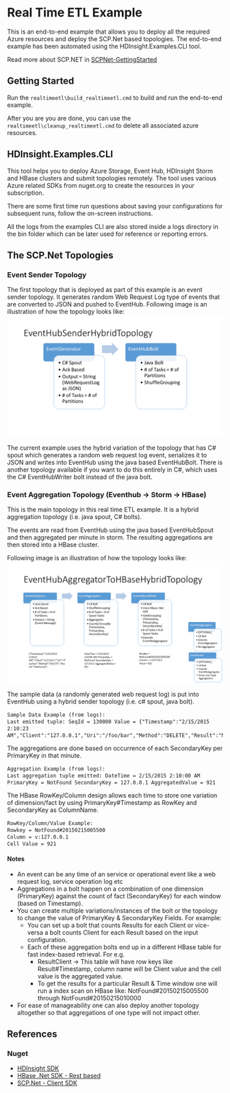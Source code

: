 # Real Time ETL Example
This is an end-to-end example that allows you to deploy all the required Azure resources and deploy the SCP.Net based topologies.
The end-to-end example has been automated using the HDInsight.Examples.CLI tool.

Read more about SCP.NET in [SCPNet-GettingStarted](../SCPNet-GettingStarted.md)

## Getting Started
Run the ```realtimeetl\build_realtimeetl.cmd``` to build and run the end-to-end example.

After you are you are done, you can use the ```realtimeetl\cleanup_realtimeetl.cmd``` to delete all associated azure resources.

## HDInsight.Examples.CLI
This tool helps you to deploy Azure Storage, Event Hub, HDInsight Storm and HBase clusters and submit topologies remotely.
The tool uses various Azure related SDKs from nuget.org to create the resources in your subscription.

There are some first time run questions about saving your configurations for subsequent runs, follow the on-screen instructions.

All the logs from the examples CLI are also stored inside a logs directory in the bin folder which can be later used for reference or reporting errors.

## The SCP.Net Topologies

### Event Sender Topology
The first topology that is deployed as part of this example is an event sender topology. It generates random Web Request Log type of events that are converted to JSON and pushed to EventHub.
Following image is an illustration of how the topology looks like:
![Image of EventHubSenderHybridTopology](images/EventHubSenderHybridTopology.PNG)

The current example uses the hybrid variation of the topology that has C# spout which generates a random web request log event, serializes it to JSON and writes into EventHub using the java based EventHubBolt.
There is another topology available if you want to do this entirely in C#, which uses the C# EventHubWriter bolt instead of the java bolt.

### Event Aggregation Topology (Eventhub -> Storm -> HBase)
This is the main topology in this  real time ETL example. It is a hybrid aggregation topology (i.e. java spout, C# bolts).

The events are read from EventHub using the java based EventHubSpout and then aggregated per minute in storm.
The resulting aggregations are then stored into a HBase cluster.

Following image is an illustration of how the topology looks like:
![Image of EventHubAggregatorToHBaseHybridTopology](images/EventHubAggregatorToHBaseHybridTopology.PNG)

The sample data (a randomly generated web request log) is put into EventHub using a hybrid sender topology (i.e. c# spout, java bolt).
```
Sample Data Example (from logs):
Last emitted tuple: SeqId = 130000 Value = {"Timestamp":"2/15/2015 2:10:23 AM","Client":"127.0.0.1","Uri":"/foo/bar","Method":"DELETE","Result":"NotFound"}
```

The aggregations are done based on occurrence of each SecondaryKey per PrimaryKey in that minute.
```
Aggregation Example (from logs):
Last aggregation tuple emitted: DateTime = 2/15/2015 2:10:00 AM PrimaryKey = NotFound SecondaryKey = 127.0.0.1 AggregatedValue = 921
```

The HBase RowKey/Column design allows each time to store one variation of dimension/fact by using PrimaryKey#Timestamp as RowKey and SecondaryKey as ColumnName.
```
RowKey/Column/Value Example:
Rowkey = NotFound#20150215005500
Column = v:127.0.0.1
Cell Value = 921
```

#### Notes
* An event can be any time of an service or operational event like  a web request log, service operation log etc
* Aggregations in a bolt happen on a combination of one dimension (PrimaryKey) against the count of fact (SecondaryKey) for each window (based on Timestamp).
* You can create multiple variations/instances of the bolt or the topology to change the value of PrimaryKey & SecondaryKey Fields. For example:
  * You can set up a bolt that counts Results for each Client or vice-versa a bolt counts Client for each Result based on the input configuration.
  * Each of these aggregation bolts end up in a different HBase table for fast index-based retrieval. For e.g.
    * ResultClient -> This table will have row keys like Result#Timestamp, column name will be Client value and the cell value is the aggregated value. 
    * To get the results for a particular Result & Time window one will run a index scan on HBase like: NotFound#20150215005500 through NotFound#20150215010000
* For ease of manageability one can also deploy another topology altogether so that aggregations of one type will not impact other.

## References
### Nuget
* [HDInsight SDK](http://www.nuget.org/packages/Microsoft.WindowsAzure.Management.HDInsight/)
* [HBase .Net SDK - Rest based](http://www.nuget.org/packages/Microsoft.HBase.Client/)
* [SCP.Net - Client SDK](http://www.nuget.org/packages/Microsoft.SCP.Net.SDK/)
